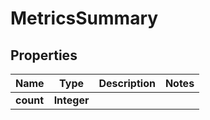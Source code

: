 

# MetricsSummary


## Properties

| Name | Type | Description | Notes |
|------------ | ------------- | ------------- | -------------|
|**count** | **Integer** |  |  |



